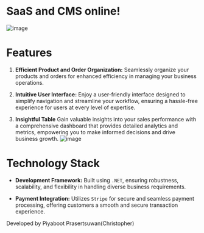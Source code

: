 # SaaS and CMS online!
![image](https://github.com/MPiya/Gaming-Market-Place/assets/71850259/148feeb3-2d8a-459d-85e1-a8686606d364)

# Features

1. **Efficient Product and Order Organization:** Seamlessly organize your products and orders for enhanced efficiency in managing your business operations.

2. **Intuitive User Interface:** Enjoy a user-friendly interface designed to simplify navigation and streamline your workflow, ensuring a hassle-free experience for users at every level of expertise.

3. **Insightful Table** Gain valuable insights into your sales performance with a comprehensive dashboard that provides detailed analytics and metrics, empowering you to make informed decisions and drive business growth.
   ![image](https://github.com/MPiya/Gaming-Market-Place/assets/71850259/6384c00e-1353-4432-b2c1-2d5b938cebba)


# Technology Stack

- **Development Framework:** Built using `.NET`, ensuring robustness, scalability, and flexibility in handling diverse business requirements.
  
- **Payment Integration:** Utilizes `Stripe` for secure and seamless payment processing, offering customers a smooth and secure transaction experience.


Developed by Piyaboot Prasertsuwan(Christopher)
